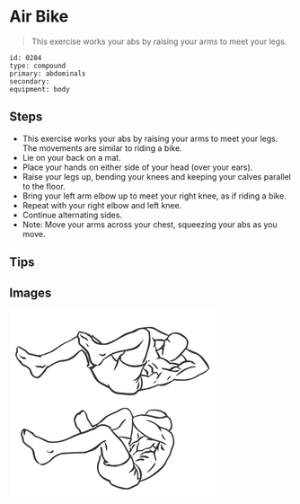 # Air Bike
> This exercise works your abs by raising your arms to meet your legs.

``` 
id: 0284 
type: compound 
primary: abdominals 
secondary:  
equipment: body 
``` 

## Steps

 - This exercise works your abs by raising your arms to meet your legs. The movements are similar to riding a bike.
 - Lie on your back on a mat.
 - Place your hands on either side of your head (over your ears).
 - Raise your legs up, bending your knees and keeping your calves parallel to the floor.
 - Bring your left arm elbow up to meet your right knee, as if riding a bike.
 - Repeat with your right elbow and left knee.
 - Continue alternating sides.
 - Note: Move your arms across your chest, squeezing your abs as you move.

## Tips


## Images

<svg width="277pt" height="125pt" viewBox="0 0 277 125" xmlns="http://www.w3.org/2000/svg"><g fill="#FFF"><path d="M0 0h277v125H0V0m175.92 24.34c-6.01.32-10.65 4.8-16.41 6.06-7.12 1.77-12.57 6.86-18.95 10.13-5.38 2.11-10.6 5.59-16.64 4.83-3.46-4.92-9.43-7.09-13.08-11.73-.55.68-1.01 1.42-1.55 2.1-1-1.6-2.02-3.67-4.34-3.27-3.23-2.82-7.7-1.76-11.24-3.75-1.99 2.01-3.26 4.52-4.12 7.19-4.19 1.46-7.2 5.06-11.52 6.29-9.02 3.34-15.93 10.38-24.55 14.43-5.1 1.68-10.04 4.35-15.53 4.32-3.42-.54-6.68-1.84-10.13-2.25-2.69-.32-3.91-3.07-5.93-4.51-3.1-1.98-6.32-3.81-9.79-5.07-2.79 1.27-3.25 4.13-2.73 6.89-.9 1.77-2.04 3.78-1.07 5.78.86 4.45 4.37 7.41 6.9 10.92 2.64 3.33 7.33 3.76 10.21 6.84 2.57 1.97 1.7 5.79 3.94 7.99 2.31 2.71 5.88 5.12 9.6 4.17 1.73-.34 2.75-1.9 3.84-3.13 2.4-3 5.69-5.39 7.01-9.14 6.28-4.03 12.47-9.03 20.15-9.84 5.54-.04 11.03-1.82 15.59-4.96 4-2.67 6.51-6.96 10.43-9.73 6.33 4.33 6.62 12.41 9.2 18.91-.46-.11-1.38-.32-1.84-.43.05 1.35.1 2.7.14 4.05.92-1.1 2.01-2.03 3.3-2.68.64-5.06-1.88-10.16-3.59-14.91-1.04-3.09-4.45-4.25-6.06-6.93-3.29 1.59-6.23 3.78-8.85 6.32-3.94 3.82-8.88 6.66-14.23 7.9-8.06.04-15.48 3.96-21.81 8.65-.25-.26-.75-.77-.99-1.03-5.02 4.8-7.6 12.13-14.16 15.19-1.79-.23-3.6-.89-4.87-2.23-2.33-2.3-2.41-5.87-4.24-8.49-2.3-2.56-5.28-4.42-8.41-5.79-2.72-.84-3.1-4.13-5.36-5.55-3.36-2.21-6-7.28-2.94-10.75-.23-2.28-.27-4.56-.07-6.84 2.97 1.53 5.83 3.29 8.72 4.97 2.55 1.54 4.07 4.67 7.18 5.28 5.17 1.18 10.29 2.57 15.5 3.56-.14-.48-.41-1.45-.55-1.94 7.14-1.98 14.42-4.15 20.44-8.64 5.21-3.98 10.58-7.86 16.71-10.32 4.07-1.54 7.42-4.36 11.28-6.3 2.32 3.12.31 7.53 3.02 10.49 3.91 4.12 8.83 7.63 11.07 13.04 1.37 2.91 1.12 6.29 2.59 9.17.9 2.33 2.96 3.82 4.61 5.59-2.39 1.28-5.05 1.66-7.6 2.46.75.32 2.23.98 2.97 1.3 3.69 6.47 5.76 14.49 12.19 18.94 4.51 2.74 9.04 5.51 13.89 7.62 2.18 3.16 5.2 5.89 8.92 7.04 3.89 1.07 7.98.8 11.95 1.39 4.24.49 8.63 1.22 12.83.09 2.44-.64 3.7-3 5.52-4.52 4.47-1.85 9.35-2.16 14.03-3.16 4.05-1.06 7.95-2.69 11.63-4.68 4.1.24 8.58.8 12.29-1.38 3.21-1.96 6.92-3.16 9.66-5.84 5.61 1.03 11.34.71 17 .41 6.75-.73 12.57-4.36 18.43-7.46 4.72-1.8 8.84-4.92 11.97-8.87-1.25-2.68-1.98-5.67-3.9-7.99-3.21-3.8-5.92-8.2-10.28-10.82-4.92-3.64-11.1-4.72-16.33-7.79.87-2.34 1.82-4.69 2.2-7.17-.18-4.88-3.8-8.8-7.81-11.15-5.39-4.09-13.65-4.27-18.62.6-5.61-3.18-11.7-5.44-17.12-8.97-6.07-3.49-13.17-1.27-19.7-.9M13.58 62.37c2.2 2.23 6.38 5.8 9.27 2.78-2.43-1.6-5.47-1.69-8.17-2.6-.16-.75-.49-2.25-.66-3.01-.15.94-.29 1.89-.44 2.83M43.85 76.2c-3.05-1.92-6.38-.08-9.63-1.51 1.22 2.64 3.94 3.32 6.59 2.57 1.02.47 2.06.93 3.1 1.38 2.27-1.1 3.98-3.03 4.87-5.37-1.72.84-3.32 1.89-4.93 2.93z"/><path d="M182.82 25.26c5.08-1.1 10.17.54 14.34 3.43 4.68 3 9.82 5.1 15.08 6.82-1.7 1.91-3.16 4.14-5.53 5.28-4.11-2.13-8.76-.86-13.15-.92-1.01-1.22-2.04-2.48-3.56-3.08.9 2.13 2.2 4.07 3.03 6.23.98 2.69-.51 5.36-1 7.98 1-.61 2.01-1.23 3.01-1.86.15 1.97.67 3.96-.05 5.9 1.75 2.86 3.24 5.89 4.06 9.17-1.35.77-2.75 1.45-4.09 2.23 3.21-.23 6.59-1.58 9.68-.03 3.88 1.53 6.69 4.69 10.08 6.99 3.42-1.21 6.93.9 10.41.99-.51.33-1.53.99-2.05 1.32-3.8-.57-6.91 1.84-9.56 4.21-3.55-1.32-7.34-1.85-11.12-1.78 2.73 2.96 7.33 1.97 10.55 4.17 3.41-.29 6.57 1.38 9.96 1.37 1.96-.16 3.32-1.91 4.95-2.79-3.71-.28-7.31 1.74-10.99.22 1.69-2.11 3.97-3.48 6.69-3.71 1.96 1.26 3.85 2.91 6.33 2.89-1.35-1.55-3-2.76-4.72-3.87 2.84-1.12 5.02-3.32 7.64-4.79 2.6-.97 5.39-1.54 8.16-1.58 2.75.63 5.02 2.39 7.47 3.69-1.21-4.8-6.82-5.47-10.96-5.61-2.13-3.03-3.83-6.53-7.26-8.34 2.07-2.14 4-4.39 5.78-6.77 3.35 2.62 7.03 4.91 11.16 6.06 3.22.85 6.1 2.76 8.38 5.16 3.69 4.7 7.26 9.5 10.22 14.71-4.01 4.37-9.7 6.12-14.75 8.82-8.97 6.61-20.88 6.23-31.38 4.8-1 .95-1.92 2-3.08 2.77-5.96 2.41-11.98 5.33-18.6 4.66-6.78 3.31-14.01 5.71-21.6 6.19 2.57-5.49 2.39-12.03-.82-17.23 3.63-.22 7.16.6 10.5 1.97 1-1 1.99-2 2.99-3 .5-.08 1.5-.23 2-.31.93-2.32 3-2.96 5.31-2.57.77 1.11 1.56 2.21 2.33 3.33-.94 1.65-2.5 3.4-1.49 5.41 2.53-3.41 4.87-7 6.76-10.81-1.81.99-3.91 2.19-4.08 4.52-1.21-1.71-2.21-4.56-4.75-4.3-.73.09-2.19.28-2.92.37-.11-2.63.45-6.06-2.14-7.72-1.59-1.1-3.42-3.48-5.44-1.84 1.71 1.57 4.27 2.61 4.95 5.03.71 1.75.13 3.66.04 5.46.7.03 2.09.07 2.79.09-2.13 1.18-4.44 2.21-5.73 4.4-3.41-1.33-6.94-2.49-10.66-2.18.96-2.52 1.77-5.09 2.46-7.69 2.34 2.08 4.57 4.37 4.97 7.64.74 3.25 3.14-1.19 2.25-2.66-.95-3.01-4.08-4.56-6.91-5.34 1.85-3.04 3.92-5.93 5.76-8.97-.51-.69-1.53-2.06-2.04-2.74 1.23 3.12-2.11 4.88-4.4 5.83-9.66 3.19-22.01 2.5-29.04-5.69.11-1.71.27-3.42.42-5.13 2.49-1.26 4.41-3.42 5.39-6.03 6.42-1.27 13.77-1.55 18.56-6.65 2.28-3.35 4.71-6.63 6.51-10.28-4.81 4.86-9.33 10.48-16.09 12.7-10.72 3.08-23.05 2.72-32.21 9.94-2.91 1.98-6.12 3.75-8.15 6.73-1.47 2.24-3.38 4.11-5.59 5.62-2.61-.71-5.94-.92-7.23-3.75-3.06-4.12-2.03-9.77-5.05-13.89-2.28-3.08-4.75-6.12-7.94-8.3-1.68-1.27-4.01-2.7-3.54-5.18.38-2.64-.26-5.18-2.08-7.17.3-1.57.61-3.15 1.21-4.63 2.55.16 5.11.39 7.62.89 2.29 1.74 4.59 3.48 7.11 4.91 1.68 2.29 2.46 5.32 5.01 6.92 4.76 4.33 11.59 3.26 17.47 3.1 10.29-2.98 18.68-10.21 28.63-14 3.62-1.41 7.7-1.72 10.91-4.09 3.58-2.18 8.71-4.23 12.46-1.31 1.57 1.05 3.31 2.32 3.52 4.37 1.6 10.41-1.81 20.63-4.79 30.46-1.17 3.34-3.55 6.27-3.6 9.95 3.12-2.69 5-6.53 5.92-10.5 1.86-7.23 5.12-14.27 5.01-21.86-.25-3.47-.67-6.93-.73-10.41-1.7-1.4-3.33-2.88-4.97-4.34M99.67 38.53c1.85 1.46 3.85 2.75 6.08 3.56-1.77-5.48-8.46-4.97-11.35-9.21.07 3.01 2.34 5.25 5.27 5.65m2.72 6.36c.46 1.42.97 2.83 1.51 4.22.63.17 1.89.53 2.52.7-1.07-1.84-2.24-3.7-4.03-4.92m17.26 13.95c1.32 4.39 9.18 5.09 9.06-.4-1.54.65-3.04 1.36-4.55 2.07-1.48-.62-2.98-1.19-4.51-1.67m65.9 9.08c-.35 1.41.17 1.97 1.55 1.69.32-1.38-.19-1.95-1.55-1.69m4.02 2.92c2.07 2.51 4.68 4.55 6.46 7.31.49 1.36 1.91 1.13 3.05 1.2-2.51-3.44-5.01-7.59-9.51-8.51m32.55 17.61c1.32-.37 2.71-.64 3.85-1.47 6.68-4.66 13.82-9.57 22.26-9.94.16-.35.48-1.03.64-1.37-10.35-.18-19.72 5.64-26.75 12.78m-11.64 6.51c2.39-1.76 4.26-4.15 5.31-6.94-2.63 1.5-4.73 3.91-5.31 6.94m-18.56 4.03c2.22-.71 3.91-2.35 4.75-4.53-2 1.02-3.78 2.47-4.75 4.53z"/><path d="M211.43 39.18c2.18-3.25 5.15-7.06 9.53-6.7 4.97-.12 9.08 3 12.97 5.67 1.63 1.5 3.24 3.49 3.06 5.85.3 4.72-2.97 8.67-6.09 11.83-3.37 2.96-5.85 6.83-9.47 9.52-2.37 1.93-5.67 1.92-8.13 3.71 6.71 1.31 11.81-3.98 16.19-8.18 2.65 1.76 4.1 4.62 5.57 7.33-3.15.94-6.03 2.57-8.45 4.78-3.04-1.44-6.35-2.39-9.75-2.05-2.53.66-3.89-1.96-5.66-3.21-2.85-2.04-6.18-3.45-9.65-3.97-.86-2.92-2.15-5.73-4.26-7.96a36.74 36.74 0 0 0 5.86-3.31c.42.54.84 1.09 1.26 1.64-1.15 2.82-.68 5.83.29 8.61.61-3.68 1.07-7.4 2.12-11.01-.43-.72-.85-1.45-1.26-2.19l2.25.31c-.53-2.92-.17-5.88.71-8.69.77.06 2.31.17 3.08.23.98 1.16 1.92 2.5 3.58 2.67-.79-1.95-2.05-3.65-3.75-4.88zM110.01 35.88c3.58 3.06 7.67 5.63 10.68 9.31-4.79-1.42-8.9-4.45-10.68-9.31z"/><path d="M195.22 41.9c3.78-.12 7.57.09 11.3.75-.63 5.2-4.95 8.62-8.92 11.46-.74-1.84-1.53-3.64-2.4-5.42.22-2.26.24-4.53.02-6.79zM136.96 60.48c5.12-2.44 10.73-3.62 16.32-4.44-1.27 1.58-2.21 4.13-4.68 3.84-2 2.54-3.81 5.24-5.09 8.22-2.48-2.28-4.56-4.93-6.55-7.62z"/><path d="M128.02 65.78c2.64-1.58 5.46-2.83 8.12-4.37 1.29 3.78 3.64 7.13 7.37 8.82-1.53 3.95-3.32 7.81-4.36 11.93 4.08-4.39 7.1-10.3 7.18-16.38 2.96 6.07 9.44 9.23 15.74 10.65 5.78 1.01 12.06 1.17 17.38-1.71-2.68 3.24-3.5 7.37-4.91 11.21-2.13 4.07-5.81 7.02-9.57 9.53 2.67-.1 5.05-1.26 7-3.09-1.42 2.19-2.78 4.43-3.88 6.8 3.48-1.99 4.72-5.96 6.86-9.1 1.1 5.72 2.22 12.43-1.72 17.37-.56-.47-1.1-.96-1.63-1.45 2.55-3.1 2.24-7.18 1.4-10.84-.65 3.77-2.04 7.33-3.17 10.96l2.11.39c-1.79 1.89-3.55 4.12-6.09 4.99-5.17.76-10.4-.08-15.58-.47-3.9-.4-8.13-.44-11.33-3.06-3.71-1.92-5.21-5.94-7.28-9.29.01.91.02 2.72.03 3.62-4.47-3.7-11.14-4.55-14.24-9.88-2.39-4.2-4.65-8.49-7.14-12.64 2.12-1.16 3.94-2.75 5.67-4.42 2.16-.28 4.65-.33 6.3-1.96 1.85-2.58 2.94-5.83 5.74-7.61z"/></g><g fill="#333"><path d="M175.92 24.34c6.53-.37 13.63-2.59 19.7.9 5.42 3.53 11.51 5.79 17.12 8.97 4.97-4.87 13.23-4.69 18.62-.6 4.01 2.35 7.63 6.27 7.81 11.15-.38 2.48-1.33 4.83-2.2 7.17 5.23 3.07 11.41 4.15 16.33 7.79 4.36 2.62 7.07 7.02 10.28 10.82 1.92 2.32 2.65 5.31 3.9 7.99-3.13 3.95-7.25 7.07-11.97 8.87-5.86 3.1-11.68 6.73-18.43 7.46-5.66.3-11.39.62-17-.41-2.74 2.68-6.45 3.88-9.66 5.84-3.71 2.18-8.19 1.62-12.29 1.38-3.68 1.99-7.58 3.62-11.63 4.68-4.68 1-9.56 1.31-14.03 3.16-1.82 1.52-3.08 3.88-5.52 4.52-4.2 1.13-8.59.4-12.83-.09-3.97-.59-8.06-.32-11.95-1.39-3.72-1.15-6.74-3.88-8.92-7.04-4.85-2.11-9.38-4.88-13.89-7.62-6.43-4.45-8.5-12.47-12.19-18.94-.74-.32-2.22-.98-2.97-1.3 2.55-.8 5.21-1.18 7.6-2.46-1.65-1.77-3.71-3.26-4.61-5.59-1.47-2.88-1.22-6.26-2.59-9.17-2.24-5.41-7.16-8.92-11.07-13.04-2.71-2.96-.7-7.37-3.02-10.49-3.86 1.94-7.21 4.76-11.28 6.3-6.13 2.46-11.5 6.34-16.71 10.32-6.02 4.49-13.3 6.66-20.44 8.64.14.49.41 1.46.55 1.94-5.21-.99-10.33-2.38-15.5-3.56-3.11-.61-4.63-3.74-7.18-5.28-2.89-1.68-5.75-3.44-8.72-4.97-.2 2.28-.16 4.56.07 6.84-3.06 3.47-.42 8.54 2.94 10.75 2.26 1.42 2.64 4.71 5.36 5.55 3.13 1.37 6.11 3.23 8.41 5.79 1.83 2.62 1.91 6.19 4.24 8.49 1.27 1.34 3.08 2 4.87 2.23 6.56-3.06 9.14-10.39 14.16-15.19.24.26.74.77.99 1.03 6.33-4.69 13.75-8.61 21.81-8.65 5.35-1.24 10.29-4.08 14.23-7.9 2.62-2.54 5.56-4.73 8.85-6.32 1.61 2.68 5.02 3.84 6.06 6.93 1.71 4.75 4.23 9.85 3.59 14.91-1.29.65-2.38 1.58-3.3 2.68-.04-1.35-.09-2.7-.14-4.05.46.11 1.38.32 1.84.43-2.58-6.5-2.87-14.58-9.2-18.91-3.92 2.77-6.43 7.06-10.43 9.73-4.56 3.14-10.05 4.92-15.59 4.96-7.68.81-13.87 5.81-20.15 9.84-1.32 3.75-4.61 6.14-7.01 9.14-1.09 1.23-2.11 2.79-3.84 3.13-3.72.95-7.29-1.46-9.6-4.17-2.24-2.2-1.37-6.02-3.94-7.99-2.88-3.08-7.57-3.51-10.21-6.84-2.53-3.51-6.04-6.47-6.9-10.92-.97-2 .17-4.01 1.07-5.78-.52-2.76-.06-5.62 2.73-6.89 3.47 1.26 6.69 3.09 9.79 5.07 2.02 1.44 3.24 4.19 5.93 4.51 3.45.41 6.71 1.71 10.13 2.25 5.49.03 10.43-2.64 15.53-4.32 8.62-4.05 15.53-11.09 24.55-14.43 4.32-1.23 7.33-4.83 11.52-6.29.86-2.67 2.13-5.18 4.12-7.19 3.54 1.99 8.01.93 11.24 3.75 2.32-.4 3.34 1.67 4.34 3.27.54-.68 1-1.42 1.55-2.1 3.65 4.64 9.62 6.81 13.08 11.73 6.04.76 11.26-2.72 16.64-4.83 6.38-3.27 11.83-8.36 18.95-10.13 5.76-1.26 10.4-5.74 16.41-6.06m6.9.92c1.64 1.46 3.27 2.94 4.97 4.34.06 3.48.48 6.94.73 10.41.11 7.59-3.15 14.63-5.01 21.86-.92 3.97-2.8 7.81-5.92 10.5.05-3.68 2.43-6.61 3.6-9.95 2.98-9.83 6.39-20.05 4.79-30.46-.21-2.05-1.95-3.32-3.52-4.37-3.75-2.92-8.88-.87-12.46 1.31-3.21 2.37-7.29 2.68-10.91 4.09-9.95 3.79-18.34 11.02-28.63 14-5.88.16-12.71 1.23-17.47-3.1-2.55-1.6-3.33-4.63-5.01-6.92-2.52-1.43-4.82-3.17-7.11-4.91-2.51-.5-5.07-.73-7.62-.89-.6 1.48-.91 3.06-1.21 4.63 1.82 1.99 2.46 4.53 2.08 7.17-.47 2.48 1.86 3.91 3.54 5.18 3.19 2.18 5.66 5.22 7.94 8.3 3.02 4.12 1.99 9.77 5.05 13.89 1.29 2.83 4.62 3.04 7.23 3.75 2.21-1.51 4.12-3.38 5.59-5.62 2.03-2.98 5.24-4.75 8.15-6.73 9.16-7.22 21.49-6.86 32.21-9.94 6.76-2.22 11.28-7.84 16.09-12.7-1.8 3.65-4.23 6.93-6.51 10.28-4.79 5.1-12.14 5.38-18.56 6.65-.98 2.61-2.9 4.77-5.39 6.03-.15 1.71-.31 3.42-.42 5.13 7.03 8.19 19.38 8.88 29.04 5.69 2.29-.95 5.63-2.71 4.4-5.83.51.68 1.53 2.05 2.04 2.74-1.84 3.04-3.91 5.93-5.76 8.97 2.83.78 5.96 2.33 6.91 5.34.89 1.47-1.51 5.91-2.25 2.66-.4-3.27-2.63-5.56-4.97-7.64-.69 2.6-1.5 5.17-2.46 7.69 3.72-.31 7.25.85 10.66 2.18 1.29-2.19 3.6-3.22 5.73-4.4-.7-.02-2.09-.06-2.79-.09.09-1.8.67-3.71-.04-5.46-.68-2.42-3.24-3.46-4.95-5.03 2.02-1.64 3.85.74 5.44 1.84 2.59 1.66 2.03 5.09 2.14 7.72.73-.09 2.19-.28 2.92-.37 2.54-.26 3.54 2.59 4.75 4.3.17-2.33 2.27-3.53 4.08-4.52-1.89 3.81-4.23 7.4-6.76 10.81-1.01-2.01.55-3.76 1.49-5.41-.77-1.12-1.56-2.22-2.33-3.33-2.31-.39-4.38.25-5.31 2.57-.5.08-1.5.23-2 .31-1 1-1.99 2-2.99 3-3.34-1.37-6.87-2.19-10.5-1.97 3.21 5.2 3.39 11.74.82 17.23 7.59-.48 14.82-2.88 21.6-6.19 6.62.67 12.64-2.25 18.6-4.66 1.16-.77 2.08-1.82 3.08-2.77 10.5 1.43 22.41 1.81 31.38-4.8 5.05-2.7 10.74-4.45 14.75-8.82-2.96-5.21-6.53-10.01-10.22-14.71-2.28-2.4-5.16-4.31-8.38-5.16-4.13-1.15-7.81-3.44-11.16-6.06a70.248 70.248 0 0 1-5.78 6.77c3.43 1.81 5.13 5.31 7.26 8.34 4.14.14 9.75.81 10.96 5.61-2.45-1.3-4.72-3.06-7.47-3.69-2.77.04-5.56.61-8.16 1.58-2.62 1.47-4.8 3.67-7.64 4.79 1.72 1.11 3.37 2.32 4.72 3.87-2.48.02-4.37-1.63-6.33-2.89-2.72.23-5 1.6-6.69 3.71 3.68 1.52 7.28-.5 10.99-.22-1.63.88-2.99 2.63-4.95 2.79-3.39.01-6.55-1.66-9.96-1.37-3.22-2.2-7.82-1.21-10.55-4.17 3.78-.07 7.57.46 11.12 1.78 2.65-2.37 5.76-4.78 9.56-4.21.52-.33 1.54-.99 2.05-1.32-3.48-.09-6.99-2.2-10.41-.99-3.39-2.3-6.2-5.46-10.08-6.99-3.09-1.55-6.47-.2-9.68.03 1.34-.78 2.74-1.46 4.09-2.23-.82-3.28-2.31-6.31-4.06-9.17.72-1.94.2-3.93.05-5.9-1 .63-2.01 1.25-3.01 1.86.49-2.62 1.98-5.29 1-7.98-.83-2.16-2.13-4.1-3.03-6.23 1.52.6 2.55 1.86 3.56 3.08 4.39.06 9.04-1.21 13.15.92 2.37-1.14 3.83-3.37 5.53-5.28-5.26-1.72-10.4-3.82-15.08-6.82-4.17-2.89-9.26-4.53-14.34-3.43m28.61 13.92c1.7 1.23 2.96 2.93 3.75 4.88-1.66-.17-2.6-1.51-3.58-2.67-.77-.06-2.31-.17-3.08-.23-.88 2.81-1.24 5.77-.71 8.69l-2.25-.31c.41.74.83 1.47 1.26 2.19-1.05 3.61-1.51 7.33-2.12 11.01-.97-2.78-1.44-5.79-.29-8.61-.42-.55-.84-1.1-1.26-1.64a36.74 36.74 0 0 1-5.86 3.31c2.11 2.23 3.4 5.04 4.26 7.96 3.47.52 6.8 1.93 9.65 3.97 1.77 1.25 3.13 3.87 5.66 3.21 3.4-.34 6.71.61 9.75 2.05 2.42-2.21 5.3-3.84 8.45-4.78-1.47-2.71-2.92-5.57-5.57-7.33-4.38 4.2-9.48 9.49-16.19 8.18 2.46-1.79 5.76-1.78 8.13-3.71 3.62-2.69 6.1-6.56 9.47-9.52 3.12-3.16 6.39-7.11 6.09-11.83.18-2.36-1.43-4.35-3.06-5.85-3.89-2.67-8-5.79-12.97-5.67-4.38-.36-7.35 3.45-9.53 6.7m-101.42-3.3c1.78 4.86 5.89 7.89 10.68 9.31-3.01-3.68-7.1-6.25-10.68-9.31m85.21 6.02c.22 2.26.2 4.53-.02 6.79.87 1.78 1.66 3.58 2.4 5.42 3.97-2.84 8.29-6.26 8.92-11.46-3.73-.66-7.52-.87-11.3-.75m-58.26 18.58c1.99 2.69 4.07 5.34 6.55 7.62 1.28-2.98 3.09-5.68 5.09-8.22 2.47.29 3.41-2.26 4.68-3.84-5.59.82-11.2 2-16.32 4.44m-8.94 5.3c-2.8 1.78-3.89 5.03-5.74 7.61-1.65 1.63-4.14 1.68-6.3 1.96-1.73 1.67-3.55 3.26-5.67 4.42 2.49 4.15 4.75 8.44 7.14 12.64 3.1 5.33 9.77 6.18 14.24 9.88-.01-.9-.02-2.71-.03-3.62 2.07 3.35 3.57 7.37 7.28 9.29 3.2 2.62 7.43 2.66 11.33 3.06 5.18.39 10.41 1.23 15.58.47 2.54-.87 4.3-3.1 6.09-4.99l-2.11-.39c1.13-3.63 2.52-7.19 3.17-10.96.84 3.66 1.15 7.74-1.4 10.84.53.49 1.07.98 1.63 1.45 3.94-4.94 2.82-11.65 1.72-17.37-2.14 3.14-3.38 7.11-6.86 9.1 1.1-2.37 2.46-4.61 3.88-6.8-1.95 1.83-4.33 2.99-7 3.09 3.76-2.51 7.44-5.46 9.57-9.53 1.41-3.84 2.23-7.97 4.91-11.21-5.32 2.88-11.6 2.72-17.38 1.71-6.3-1.42-12.78-4.58-15.74-10.65-.08 6.08-3.1 11.99-7.18 16.38 1.04-4.12 2.83-7.98 4.36-11.93-3.73-1.69-6.08-5.04-7.37-8.82-2.66 1.54-5.48 2.79-8.12 4.37z"/><path d="M99.67 38.53c-2.93-.4-5.2-2.64-5.27-5.65 2.89 4.24 9.58 3.73 11.35 9.21-2.23-.81-4.23-2.1-6.08-3.56zM102.39 44.89c1.79 1.22 2.96 3.08 4.03 4.92-.63-.17-1.89-.53-2.52-.7-.54-1.39-1.05-2.8-1.51-4.22zM119.65 58.84c1.53.48 3.03 1.05 4.51 1.67 1.51-.71 3.01-1.42 4.55-2.07.12 5.49-7.74 4.79-9.06.4zM13.58 62.37c.15-.94.29-1.89.44-2.83.17.76.5 2.26.66 3.01 2.7.91 5.74 1 8.17 2.6-2.89 3.02-7.07-.55-9.27-2.78zM185.55 67.92c1.36-.26 1.87.31 1.55 1.69-1.38.28-1.9-.28-1.55-1.69zM189.57 70.84c4.5.92 7 5.07 9.51 8.51-1.14-.07-2.56.16-3.05-1.2-1.78-2.76-4.39-4.8-6.46-7.31zM43.85 76.2c1.61-1.04 3.21-2.09 4.93-2.93-.89 2.34-2.6 4.27-4.87 5.37-1.04-.45-2.08-.91-3.1-1.38-2.65.75-5.37.07-6.59-2.57 3.25 1.43 6.58-.41 9.63 1.51zM222.12 88.45c7.03-7.14 16.4-12.96 26.75-12.78-.16.34-.48 1.02-.64 1.37-8.44.37-15.58 5.28-22.26 9.94-1.14.83-2.53 1.1-3.85 1.47zM210.48 94.96c.58-3.03 2.68-5.44 5.31-6.94-1.05 2.79-2.92 5.18-5.31 6.94zM191.92 98.99c.97-2.06 2.75-3.51 4.75-4.53-.84 2.18-2.53 3.82-4.75 4.53z"/></g></svg>
<svg width="277pt" height="125pt" viewBox="0 0 277 125" xmlns="http://www.w3.org/2000/svg"><g fill="#FFF"><path d="M0 0h277v125H0V0m148.42 7.47c-5.71 3.53-12.18 5.58-18.08 8.75-4.95 2.58-8 7.51-12.64 10.51-1.98 1.47-4.4 2.1-6.62 3.09-2.36-4.27-6.01-7.98-6.98-12.9-.47-3.55-3.08-6.4-5.98-8.24-1.71.75-3.18 1.91-4.62 3.06-4.62 1.49-7.69 6.45-7.55 11.19 1.26 4.64 2.14 10 6.55 12.79.53 1.27 1.06 2.53 1.59 3.8-9.9 3.25-18.72 9.65-29.24 11.04-5.09.53-10.68 1.55-15.34-1.2-4.42-2.58-9.29-4.17-14.03-6.04-1.85-.64-2.62-2.63-3.8-4.04-3.78-2.1-7.51-4.34-11.74-5.43l-2.64.8c-.96 2.8-3.1 5.81-1.56 8.8 1.06 2.36 1.11 4.96 1.76 7.43 2.35 5.14 8.16 6.89 11.88 10.71 2.52 5.1 1.99 11.47 5.78 16.03 2.08 3.01 5.82 3.79 8.84 5.51 4.46-.95 8.29-3.53 11.78-6.35 4.46-4.78 10.44-8.75 17.18-8.95 9.03-.41 18.06-1.27 27.11-1.01 2.58-.2 4.96-1.28 7.39-2.1 3.51-1.29 7.35-2.34 9.99-5.18 3.2-2.53 5.28-6.25 9.12-7.98 2.67 3.61 1 8.67 3.69 12.12.9-4.26.36-8.78-2.87-11.95.88-.78 1.75-1.58 2.58-2.43-4.63.16-8.38 3.11-11.76 5.97-5.5 4.59-11.94 8.4-19.09 9.55-8.86-.08-17.7.61-26.54 1.05-6.77.71-12.98 4.3-17.71 9.1-3.72 3.68-8.84 6.54-14.24 5.76-2-2.4-4.68-4.48-5.47-7.65-1.43-4.08-1.08-8.88-3.85-12.41-3.09-3.34-7.42-5.21-10.64-8.4-1.53-1.28-1.29-3.35-1.59-5.12-.22-2.17-1.75-3.97-1.92-6.16.03-1.9.93-3.63 1.59-5.36-.08 2.6-.44 5.39 1.56 7.41.51-2.36.9-4.79 2.15-6.91 4.16 2.42 8.41 4.84 11.49 8.63 6.4 1.44 11.76 5.63 17.95 7.65 6.63 1.07 13.48.35 19.95-1.34 6.76-2.18 13.14-5.36 19.62-8.23 5.14-2.23 10.88-2.8 15.81-5.57 2.28-1.28 4.95-1.56 7.3-2.67 2.16-1.38 4.02-3.31 6.57-4 3.83-1.41 8.03-.12 11.45 1.78 2.34 2.37 3.89 5.39 6.13 7.87 3.59 4.75 8.62 8.2 11.92 13.19 2.39 3.63 4.24 7.59 6.5 11.3 1.31 2.58 3.35 5.6 2.01 8.56-2.36 2.64-5.17 4.9-8.13 6.82-5.47 2.59-12 3.39-17.76 1.22-1.31-.7-2.56.14-3.61.88-1.05-1.03-2.33-2.01-2.36-3.61.43.45 1.28 1.36 1.71 1.82 1.22-.76 2.46-1.48 3.66-2.26-2.01-.8-4.19-1.68-5.16-3.78-3.69-4.98-2.19-11.57-4.53-17.09-.53.62-1.06 1.24-1.58 1.87.41 2.57.73 5.16.95 7.76.25 3.52 2.39 6.47 4.03 9.46-.48 1.13-.87 2.28-1.17 3.46 1.33 1.97 3.26 3.95 5.8 4.05 3.33.26 6.63.92 9.97.98 3.79-.59 7.54-1.48 11.1-2.88 4.47-1.89 7.91-5.64 10.08-9.92 1.61 4.61 4.49 9.79 2.32 14.68-1.52 2.42-3.8 4.23-5.62 6.41 4.11-.93 7.29-3.59 9.28-7.26-.08 3.78-1.45 7.32-2.41 10.93 2.87-.98 3.1-4.22 4.28-6.55.91 3.83.69 7.79.49 11.69 1.06-.36 2.16-.66 3.29-.56-1.4 2.74-2.47 6.59-5.8 7.58-4.06 1.26-7.47 4.61-11.95 4.32-6.73-1.14-13.6-2.53-19.57-6-.8-1.31-1.07-2.84-1.53-4.28-4.79-2.27-10.28-4.03-13.5-8.52-2.67-3.44-2.73-8.15-2.17-12.27 1.46-4.51 3.19-9.04 2.82-13.89-2.73 1.96-1.85 5.76-3.22 8.5-2.51 5.64-2.78 12.48.51 17.87 2.85 5.22 8.29 8 13.54 10.23 1.11 2.19 2.49 4.43 4.97 5.22 7.01 2.79 14.51 6.11 22.22 4.54 3.44-1 6.4-3.2 9.81-4.32 2.74-.88 3.28-4.27 5.51-5.74 12-3.17 22.56-10.58 30.86-19.68 3.2-3.71 4.21-8.69 7.09-12.61 2.26-3.01 3.07-6.72 4.1-10.26 1.28-3.25 3.1-6.46 2.92-10.07-.24-5.37-1.23-11.58-6.05-14.83.32-.38.95-1.14 1.27-1.52 3.52-3.87 1.63-9.38.24-13.74-.51-2.21-2.63-3.33-4.24-4.66-.95-1.63-1.7-3.43-3.07-4.76-6.14-4.11-13.87-5.04-21.04-3.74-3.18.8-4.91 3.81-6.46 6.43-5.46-1.43-10.56.94-15.6 2.66-1.59-4.06-3.19-8.58-6.95-11.15-3.18-1.52-7.01-.71-10.08.74M49.79 64.35c2.6 1.8 5.66 2.73 8.66 1.28.15-.77.44-2.33.59-3.1-1.76.96-3.52 1.92-5.3 2.84-1.35-.68-2.7-1.35-4.05-2.03.03.25.07.76.1 1.01z"/><path d="M149.22 9.14c2.66-1.55 6.26-2.39 8.94-.42 3.07 1.25 3.66 4.8 4.99 7.46 1.13 2.08.49 4.43.53 6.66.64 7.8-.7 15.6-2.2 23.23-5.35-.68-10.6-2.49-16.07-1.6-2.73-2.57-5.26-5.31-7.8-8.06 3.2-.61 6.49-1.46 8.96-3.72 3.05-2.06 4.25-5.73 6.83-8.24 1.12-1.15 2.2-2.33 3.09-3.68-6.75 1.43-7.72 9.64-13.47 12.45-2.01 1.14-4.38 1.33-6.58 1.85-.48-1.22-.94-2.44-1.39-3.67-3.16-1.68-6.49-3.39-10.14-3.51-3.14-.21-5.87 1.56-8.74 2.52 1.98-1.79 4.15-3.35 6.37-4.84 3.5-2.32 5.83-6.07 9.56-8.08 5.62-2.96 11.69-5.02 17.12-8.35zM182.49 15.44c1.79-2.11 3.13-5.66 6.47-5.42 6.89-.5 15.52.05 19.69 6.4-8.39 4.75-17.43-.84-26.16-.98zM94.75 15.13c.76-2.33 2.61-3.73 4.88-4.44 2.89 3.66 2.47 8.68 5.09 12.47 2.02 2.93 3.89 5.95 5.66 9.04 1.14-.38 3.42-1.14 4.56-1.53l-.25-.99c.6.4 1.2.8 1.8 1.21-2.72 1.84-5.87 2.65-8.97 3.58-3.71 1.71-7.45 3.36-11.42 4.39-.55-2.41-1.75-4.6-3.74-6.1-2.4-1.69-2.38-4.86-3.6-7.29-1.79-3.66.57-7.74 3.24-10.25.69-.02 2.06-.07 2.75-.09z"/><path d="M166.72 18.6c2.81-.53 5.52-1.48 8.31-2.11 5.98.35 12.05.86 17.75 2.82 5.66 1.85 11.7 1.3 17.26-.53 4.44 1.21 5.13 6.4 5.62 10.25.47 3.21-1.64 5.73-3.94 7.62l.62-1.28c-3.28-2.09-7.06-2.97-10.7-4.09-5.78-4.33-12.29-9.6-20.02-8.48 5.59 1.75 11.66 3.21 15.71 7.82 1.91 2.73 3.43 5.84 6.24 7.79-.57-1.62-1.21-3.22-1.82-4.82 5.56.29 10.53 3.46 14.21 7.44 2.72 5.21 3.64 11.72 1.03 17.17-2.05 3.93-2.14 8.56-4.49 12.35-2.99 4.95-5.07 10.6-9.4 14.61-8.14 7.5-16.97 14.82-27.83 17.91 2.5-4.94 2.17-10.88-.55-15.64-2.18-3.09-5.06-5.62-8.08-7.87-1.42-4.76-2.9-9.81-6.52-13.4 1.6-.97 3.48-1.99 3.3-4.18 2.01-2.31 3.52-4.99 5.23-7.51-3.76.1-5.2 3.66-5.63 6.83-.48-.65-1.44-1.97-1.92-2.63-.18 2.34-.3 4.71-.98 6.98-4.61-6.93-7.85-14.75-13.86-20.7 5.31.79 10.36 2.74 15.75 3.13-1.02 1.88-2.09 3.73-3.34 5.47.77 1.78 1.68 3.49 2.66 5.16 1.05-1.43 2.04-2.91 3.23-4.24 2.17-2.71 6.69-1.23 8.64-4.23 1.93-2.81 4.76-4.77 7.89-6.06 1.69.98 3.4 1.93 5.11 2.88-1.42.44-2.83.91-4.24 1.39 3.32.37 6.57 1.54 9.94 1.25 2.72.65 5.43 1.39 8.18 1.96-2.26 2.06-2.63 5.49-5.19 7.22-.87-.75-1.62-1.6-2.24-2.55.73-.92 1.46-1.85 2.17-2.78-.86-1.36-1.93-.15-2.76.5-1.58 1.41-2.65 3.31-4.38 4.57-3.61 1.18-7.76 1.19-10.62 4.04-1.9-.03-3.79-.03-5.68-.05-.05-3.88 1.14-7.53 2.84-10.97-3.9 2.66-4.84 7.4-4.61 11.83-1.92 2.12-4 4.11-5.77 6.36 1.8-.48 3.4-1.37 4.06-3.22 2.12-1.52 4.45-2.85 7.17-2.37 2.79.57 4.68-1.8 6.88-3.02 2.53.26 4.96-.53 7.36-1.21.51-.94 1.02-1.87 1.55-2.8 1.27 1.29 2.6 2.52 3.98 3.69-.77 1.14-1.56 2.29-2.33 3.43-1.92-.63-3.64-1.69-5.37-2.69.11.51.34 1.52.45 2.03-5.53-.51-10.79 2.31-13.76 6.92 2.41-.74 4.16-2.6 6.2-3.97 2.96-.47 6.09.06 8.91-1.23.84.16 2.52.46 3.36.62.27 3.69 1.94 7.04 2.84 10.59.35-.04 1.07-.13 1.43-.17-.48-2.51-1.29-4.94-1.92-7.42-.3-2.87 1.08-5.55 2.21-8.1.67 1.16 1.35 2.32 2.06 3.46.06-4.21.62-8.44 2.68-12.18 3.01 1.37 5.93 3.03 9.2 3.68-3.96-4.28-9.88-5.65-15.27-7.21-6.56-1.79-12.72-5-17.87-9.46-6-4.02-11.21-9.94-12.73-17.16.47-1.21 1.16-2.31 1.79-3.44m36.35 21.45c-.13 4.05 2.23 8.02 6.1 9.44-2.01-3.16-4.13-6.25-6.1-9.44m-.6 13.43c-.23 2.63-.04 5.27.17 7.9 1.43 1.08 3.04 1.81 4.88 1.49-2.3-2.79-3.53-6.17-5.05-9.39m-29.13 18.96c2.44-.02 4.99-.74 7.4-.02 2.02.44 4.2 2.03 6.06.29-3.7-3.18-9.81-3.97-13.46-.27m-5.17 5.4c2.39.11 4.45-1.88 6.91-1.6 1.83-.29 4.74 1.42 5.35-1.18-3.68-2.47-10.1-.45-12.26 2.78m26.65.83c-2.55 3.46-4.69 7.29-7.93 10.19-1.4 1.26-2.76 2.57-3.89 4.08 4.69-1.91 8.18-5.84 11.08-9.86 1.04-1.25.73-2.92.74-4.41z"/><path d="M165.22 28.93c3.22 6.52 9.87 9.9 15.02 14.61-2.09.76-4.52.94-6.23 2.51-1.94 1.68-3.19 4.4-5.99 4.8-3.32.73-5.1 3.91-7.35 6.12-.19-4.03 4.43-7.52 2.33-11.37 1.75-5.37 2.04-11.06 2.22-16.67m6.03 10.18c-.39 2.89-.17 5.83.9 8.56 1.62-2.63 1.02-6.24-.9-8.56zM166.84 80.88c6.21 4.56 8.89 12.46 7.22 19.93-.6-.69-1.19-1.38-1.78-2.08-.01-2.95.28-6.11-1.16-8.81-1.63-2.94-4.18-5.44-4.28-9.04z"/></g><g fill="#333"><path d="M148.42 7.47c3.07-1.45 6.9-2.26 10.08-.74 3.76 2.57 5.36 7.09 6.95 11.15 5.04-1.72 10.14-4.09 15.6-2.66 1.55-2.62 3.28-5.63 6.46-6.43 7.17-1.3 14.9-.37 21.04 3.74 1.37 1.33 2.12 3.13 3.07 4.76 1.61 1.33 3.73 2.45 4.24 4.66 1.39 4.36 3.28 9.87-.24 13.74-.32.38-.95 1.14-1.27 1.52 4.82 3.25 5.81 9.46 6.05 14.83.18 3.61-1.64 6.82-2.92 10.07-1.03 3.54-1.84 7.25-4.1 10.26-2.88 3.92-3.89 8.9-7.09 12.61-8.3 9.1-18.86 16.51-30.86 19.68-2.23 1.47-2.77 4.86-5.51 5.74-3.41 1.12-6.37 3.32-9.81 4.32-7.71 1.57-15.21-1.75-22.22-4.54-2.48-.79-3.86-3.03-4.97-5.22-5.25-2.23-10.69-5.01-13.54-10.23-3.29-5.39-3.02-12.23-.51-17.87 1.37-2.74.49-6.54 3.22-8.5.37 4.85-1.36 9.38-2.82 13.89-.56 4.12-.5 8.83 2.17 12.27 3.22 4.49 8.71 6.25 13.5 8.52.46 1.44.73 2.97 1.53 4.28 5.97 3.47 12.84 4.86 19.57 6 4.48.29 7.89-3.06 11.95-4.32 3.33-.99 4.4-4.84 5.8-7.58-1.13-.1-2.23.2-3.29.56.2-3.9.42-7.86-.49-11.69-1.18 2.33-1.41 5.57-4.28 6.55.96-3.61 2.33-7.15 2.41-10.93-1.99 3.67-5.17 6.33-9.28 7.26 1.82-2.18 4.1-3.99 5.62-6.41 2.17-4.89-.71-10.07-2.32-14.68-2.17 4.28-5.61 8.03-10.08 9.92-3.56 1.4-7.31 2.29-11.1 2.88-3.34-.06-6.64-.72-9.97-.98-2.54-.1-4.47-2.08-5.8-4.05.3-1.18.69-2.33 1.17-3.46-1.64-2.99-3.78-5.94-4.03-9.46-.22-2.6-.54-5.19-.95-7.76.52-.63 1.05-1.25 1.58-1.87 2.34 5.52.84 12.11 4.53 17.09.97 2.1 3.15 2.98 5.16 3.78-1.2.78-2.44 1.5-3.66 2.26-.43-.46-1.28-1.37-1.71-1.82.03 1.6 1.31 2.58 2.36 3.61 1.05-.74 2.3-1.58 3.61-.88 5.76 2.17 12.29 1.37 17.76-1.22 2.96-1.92 5.77-4.18 8.13-6.82 1.34-2.96-.7-5.98-2.01-8.56-2.26-3.71-4.11-7.67-6.5-11.3-3.3-4.99-8.33-8.44-11.92-13.19-2.24-2.48-3.79-5.5-6.13-7.87-3.42-1.9-7.62-3.19-11.45-1.78-2.55.69-4.41 2.62-6.57 4-2.35 1.11-5.02 1.39-7.3 2.67-4.93 2.77-10.67 3.34-15.81 5.57-6.48 2.87-12.86 6.05-19.62 8.23-6.47 1.69-13.32 2.41-19.95 1.34-6.19-2.02-11.55-6.21-17.95-7.65-3.08-3.79-7.33-6.21-11.49-8.63-1.25 2.12-1.64 4.55-2.15 6.91-2-2.02-1.64-4.81-1.56-7.41-.66 1.73-1.56 3.46-1.59 5.36.17 2.19 1.7 3.99 1.92 6.16.3 1.77.06 3.84 1.59 5.12 3.22 3.19 7.55 5.06 10.64 8.4 2.77 3.53 2.42 8.33 3.85 12.41.79 3.17 3.47 5.25 5.47 7.65 5.4.78 10.52-2.08 14.24-5.76 4.73-4.8 10.94-8.39 17.71-9.1 8.84-.44 17.68-1.13 26.54-1.05 7.15-1.15 13.59-4.96 19.09-9.55 3.38-2.86 7.13-5.81 11.76-5.97-.83.85-1.7 1.65-2.58 2.43 3.23 3.17 3.77 7.69 2.87 11.95-2.69-3.45-1.02-8.51-3.69-12.12-3.84 1.73-5.92 5.45-9.12 7.98-2.64 2.84-6.48 3.89-9.99 5.18-2.43.82-4.81 1.9-7.39 2.1-9.05-.26-18.08.6-27.11 1.01-6.74.2-12.72 4.17-17.18 8.95-3.49 2.82-7.32 5.4-11.78 6.35-3.02-1.72-6.76-2.5-8.84-5.51-3.79-4.56-3.26-10.93-5.78-16.03-3.72-3.82-9.53-5.57-11.88-10.71-.65-2.47-.7-5.07-1.76-7.43-1.54-2.99.6-6 1.56-8.8l2.64-.8c4.23 1.09 7.96 3.33 11.74 5.43 1.18 1.41 1.95 3.4 3.8 4.04 4.74 1.87 9.61 3.46 14.03 6.04 4.66 2.75 10.25 1.73 15.34 1.2 10.52-1.39 19.34-7.79 29.24-11.04-.53-1.27-1.06-2.53-1.59-3.8-4.41-2.79-5.29-8.15-6.55-12.79-.14-4.74 2.93-9.7 7.55-11.19 1.44-1.15 2.91-2.31 4.62-3.06 2.9 1.84 5.51 4.69 5.98 8.24.97 4.92 4.62 8.63 6.98 12.9 2.22-.99 4.64-1.62 6.62-3.09 4.64-3 7.69-7.93 12.64-10.51 5.9-3.17 12.37-5.22 18.08-8.75m.8 1.67c-5.43 3.33-11.5 5.39-17.12 8.35-3.73 2.01-6.06 5.76-9.56 8.08-2.22 1.49-4.39 3.05-6.37 4.84 2.87-.96 5.6-2.73 8.74-2.52 3.65.12 6.98 1.83 10.14 3.51.45 1.23.91 2.45 1.39 3.67 2.2-.52 4.57-.71 6.58-1.85 5.75-2.81 6.72-11.02 13.47-12.45-.89 1.35-1.97 2.53-3.09 3.68-2.58 2.51-3.78 6.18-6.83 8.24-2.47 2.26-5.76 3.11-8.96 3.72 2.54 2.75 5.07 5.49 7.8 8.06 5.47-.89 10.72.92 16.07 1.6 1.5-7.63 2.84-15.43 2.2-23.23-.04-2.23.6-4.58-.53-6.66-1.33-2.66-1.92-6.21-4.99-7.46-2.68-1.97-6.28-1.13-8.94.42m33.27 6.3c8.73.14 17.77 5.73 26.16.98-4.17-6.35-12.8-6.9-19.69-6.4-3.34-.24-4.68 3.31-6.47 5.42m-87.74-.31c-.69.02-2.06.07-2.75.09-2.67 2.51-5.03 6.59-3.24 10.25 1.22 2.43 1.2 5.6 3.6 7.29 1.99 1.5 3.19 3.69 3.74 6.1 3.97-1.03 7.71-2.68 11.42-4.39 3.1-.93 6.25-1.74 8.97-3.58-.6-.41-1.2-.81-1.8-1.21l.25.99c-1.14.39-3.42 1.15-4.56 1.53-1.77-3.09-3.64-6.11-5.66-9.04-2.62-3.79-2.2-8.81-5.09-12.47-2.27.71-4.12 2.11-4.88 4.44m71.97 3.47c-.63 1.13-1.32 2.23-1.79 3.44 1.52 7.22 6.73 13.14 12.73 17.16 5.15 4.46 11.31 7.67 17.87 9.46 5.39 1.56 11.31 2.93 15.27 7.21-3.27-.65-6.19-2.31-9.2-3.68-2.06 3.74-2.62 7.97-2.68 12.18-.71-1.14-1.39-2.3-2.06-3.46-1.13 2.55-2.51 5.23-2.21 8.1.63 2.48 1.44 4.91 1.92 7.42-.36.04-1.08.13-1.43.17-.9-3.55-2.57-6.9-2.84-10.59-.84-.16-2.52-.46-3.36-.62-2.82 1.29-5.95.76-8.91 1.23-2.04 1.37-3.79 3.23-6.2 3.97 2.97-4.61 8.23-7.43 13.76-6.92-.11-.51-.34-1.52-.45-2.03 1.73 1 3.45 2.06 5.37 2.69.77-1.14 1.56-2.29 2.33-3.43-1.38-1.17-2.71-2.4-3.98-3.69-.53.93-1.04 1.86-1.55 2.8-2.4.68-4.83 1.47-7.36 1.21-2.2 1.22-4.09 3.59-6.88 3.02-2.72-.48-5.05.85-7.17 2.37-.66 1.85-2.26 2.74-4.06 3.22 1.77-2.25 3.85-4.24 5.77-6.36-.23-4.43.71-9.17 4.61-11.83-1.7 3.44-2.89 7.09-2.84 10.97 1.89.02 3.78.02 5.68.05 2.86-2.85 7.01-2.86 10.62-4.04 1.73-1.26 2.8-3.16 4.38-4.57.83-.65 1.9-1.86 2.76-.5-.71.93-1.44 1.86-2.17 2.78.62.95 1.37 1.8 2.24 2.55 2.56-1.73 2.93-5.16 5.19-7.22-2.75-.57-5.46-1.31-8.18-1.96-3.37.29-6.62-.88-9.94-1.25 1.41-.48 2.82-.95 4.24-1.39-1.71-.95-3.42-1.9-5.11-2.88-3.13 1.29-5.96 3.25-7.89 6.06-1.95 3-6.47 1.52-8.64 4.23-1.19 1.33-2.18 2.81-3.23 4.24-.98-1.67-1.89-3.38-2.66-5.16 1.25-1.74 2.32-3.59 3.34-5.47-5.39-.39-10.44-2.34-15.75-3.13 6.01 5.95 9.25 13.77 13.86 20.7.68-2.27.8-4.64.98-6.98.48.66 1.44 1.98 1.92 2.63.43-3.17 1.87-6.73 5.63-6.83-1.71 2.52-3.22 5.2-5.23 7.51.18 2.19-1.7 3.21-3.3 4.18 3.62 3.59 5.1 8.64 6.52 13.4 3.02 2.25 5.9 4.78 8.08 7.87 2.72 4.76 3.05 10.7.55 15.64 10.86-3.09 19.69-10.41 27.83-17.91 4.33-4.01 6.41-9.66 9.4-14.61 2.35-3.79 2.44-8.42 4.49-12.35 2.61-5.45 1.69-11.96-1.03-17.17-3.68-3.98-8.65-7.15-14.21-7.44.61 1.6 1.25 3.2 1.82 4.82-2.81-1.95-4.33-5.06-6.24-7.79-4.05-4.61-10.12-6.07-15.71-7.82 7.73-1.12 14.24 4.15 20.02 8.48 3.64 1.12 7.42 2 10.7 4.09l-.62 1.28c2.3-1.89 4.41-4.41 3.94-7.62-.49-3.85-1.18-9.04-5.62-10.25-5.56 1.83-11.6 2.38-17.26.53-5.7-1.96-11.77-2.47-17.75-2.82-2.79.63-5.5 1.58-8.31 2.11m-1.5 10.33c-.18 5.61-.47 11.3-2.22 16.67 2.1 3.85-2.52 7.34-2.33 11.37 2.25-2.21 4.03-5.39 7.35-6.12 2.8-.4 4.05-3.12 5.99-4.8 1.71-1.57 4.14-1.75 6.23-2.51-5.15-4.71-11.8-8.09-15.02-14.61m1.62 51.95c.1 3.6 2.65 6.1 4.28 9.04 1.44 2.7 1.15 5.86 1.16 8.81.59.7 1.18 1.39 1.78 2.08 1.67-7.47-1.01-15.37-7.22-19.93z"/><path d="M171.25 39.11c1.92 2.32 2.52 5.93.9 8.56-1.07-2.73-1.29-5.67-.9-8.56zM203.07 40.05c1.97 3.19 4.09 6.28 6.1 9.44-3.87-1.42-6.23-5.39-6.1-9.44zM202.47 53.48c1.52 3.22 2.75 6.6 5.05 9.39-1.84.32-3.45-.41-4.88-1.49-.21-2.63-.4-5.27-.17-7.9zM49.79 64.35c-.03-.25-.07-.76-.1-1.01 1.35.68 2.7 1.35 4.05 2.03 1.78-.92 3.54-1.88 5.3-2.84-.15.77-.44 2.33-.59 3.1-3 1.45-6.06.52-8.66-1.28zM173.34 72.44c3.65-3.7 9.76-2.91 13.46.27-1.86 1.74-4.04.15-6.06-.29-2.41-.72-4.96 0-7.4.02zM168.17 77.84c2.16-3.23 8.58-5.25 12.26-2.78-.61 2.6-3.52.89-5.35 1.18-2.46-.28-4.52 1.71-6.91 1.6zM194.82 78.67c-.01 1.49.3 3.16-.74 4.41-2.9 4.02-6.39 7.95-11.08 9.86 1.13-1.51 2.49-2.82 3.89-4.08 3.24-2.9 5.38-6.73 7.93-10.19z"/></g></svg>